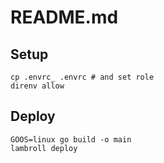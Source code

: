 # README.md

## Setup

```shell
cp .envrc_ .envrc # and set role
direnv allow
```

## Deploy

```shell
GOOS=linux go build -o main
lambroll deploy
```
